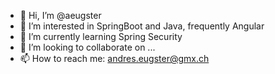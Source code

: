 - 👋 Hi, I’m @aeugster
- 👀 I’m interested in SpringBoot and Java, frequently Angular
- 🌱 I’m currently learning Spring Security
- 💞️ I’m looking to collaborate on ...
- 📫 How to reach me: andres.eugster@gmx.ch

<!---
aeugster/aeugster is a ✨ special ✨ repository because its `README.md` (this file) appears on your GitHub profile.
You can click the Preview link to take a look at your changes.
--->
